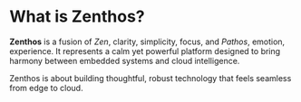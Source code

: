 # What is Zenthos?

**Zenthos** is a fusion of *Zen*, clarity, simplicity, focus, and *Pathos*, emotion, experience.
It represents a calm yet powerful platform designed to bring harmony between embedded systems and cloud intelligence.

Zenthos is about building thoughtful, robust technology that feels seamless from edge to cloud.

